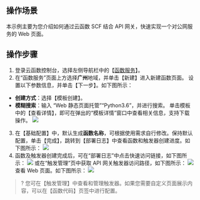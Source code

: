 ## 操作场景
本示例主要为您介绍如何通过云函数 SCF 结合 API 网关，快速实现一个对公网服务的 Web 页面。

## 操作步骤
1. 登录云函数控制台，选择左侧导航栏中的【[函数服务](https://console.cloud.tencent.com/scf/list)】。
2. 在“函数服务”页面上方选择**广州**地域，并单击【新建】进入新建函数页面。
设置以下参数信息，并单击【下一步】。如下图所示：
 - **创建方式**：选择【模板创建】。
 - **模糊搜索**：输入 “Web 静态页面托管”“Python3.6”，并进行搜索。
 单击模板中的【查看详情】，即可在弹出的“模板详情”窗口中查看相关信息，支持下载操作。
![](https://main.qcloudimg.com/raw/847f64a37bb760cfae6660bae0426e2e.png)
3. 在【基础配置】中，默认生成**函数名称**，可根据使用需求自行修改。保持默认配置，单击【完成】，跳转到【部署日志】中查看函数和触发器创建进度。如下图所示：
![](https://main.qcloudimg.com/raw/1e8a51f478f6016058e930b258d66f1f.png)
4. 函数及触发器创建完成后，可在“部署日志”中点击快速访问链接，如下图所示：
![](https://main.qcloudimg.com/raw/ae2606d4c8ebad54a514f6cdc52e999e.png)
或在“触发管理”页中获取 API 网关触发器访问路径，如下图所示：
![](https://main.qcloudimg.com/raw/79db3e509fe3710d0da4ef7bd59b1418.png)
查看 Web 页面。如下图所示：
![](https://main.qcloudimg.com/raw/4f0b9e29419f69aef24e922a9c016faf.png) 


>? 您可在【触发管理】中查看和管理触发器。如果您需要自定义页面展示内容，可以在【函数代码】页签中进行配置。

